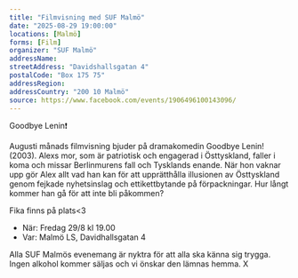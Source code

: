 ```yaml
---
title: "Filmvisning med SUF Malmö"
date: "2025-08-29 19:00:00"
locations: [Malmö]
forms: [Film]
organizer: "SUF Malmö"
addressName: 
streetAddress: "Davidshallsgatan 4"
postalCode: "Box 175 75"
addressRegion:
addressCountry: "200 10 Malmö"
source: https://www.facebook.com/events/1906496100143096/
---
```

Goodbye Lenin❗️

Augusti månads filmvisning bjuder på dramakomedin Goodbye Lenin! (2003). Alexs mor, som är patriotisk och engagerad i Östtyskland, faller i koma och missar Berlinmurens fall och Tysklands enande. När hon vaknar upp gör Alex allt vad han kan för att upprätthålla illusionen av Östtyskland genom fejkade nyhetsinslag och ettikettbytande på förpackningar. Hur långt kommer han gå för att inte bli påkommen?

Fika finns på plats<3

- När: Fredag 29/8 kl 19.00
- Var: Malmö LS, Davidhallsgatan 4

Alla SUF Malmös evenemang är nyktra för att alla ska känna sig trygga. Ingen alkohol kommer säljas och vi önskar den lämnas hemma. X
